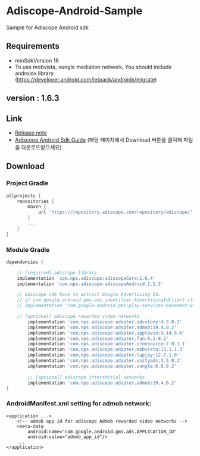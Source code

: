 # Adiscope-Android-Sample
Sample for Adiscope Android sdk


## Requirements
- minSdkVersion 16
- To use mobvista, vungle mediation network, You should include androidx library (https://developer.android.com/jetpack/androidx/migrate)

## version : 1.6.3

## Link
- [Release note](https://github.com/adiscope/Adiscope-Android-Sample/wiki/release_note)
- [Adiscope Android Sdk Guide](https://github.com/adiscope/Adiscope-Android-Sample/tree/master/doc/AdiscopeAndroidSdk_guide.pdf) (해당 페이지에서 Download 버튼을 클릭해 파일을 다운로드받으세요)

## Download

### Project Gradle
```gradle
allprojects {
    repositories {
        maven {
            url 'https://repository.adiscope.com/repository/adiscope/'
        }
        ...
    }
}
```

### Module Gradle
```gradle
dependencies {

    // [required] adiscope library
    implementation 'com.nps.adiscope:adiscopeCore:1.6.4'
    implementation 'com.nps.adiscope:adiscopeAndroid:1.1.2'

    // adiscope sdk have to extract Google Advertising Id.
    // if com.google.android.gms.ads.identifier.AdvertisingIdClient class is not included in your app, uncomment following code
    // implementation 'com.google.android.gms:play-services-basement:8.3.0'

    // [optional] adiscope rewarded video networks
        implementation 'com.nps.adiscope:adapter.adcolony:4.3.0.1'      // adcolony
        implementation 'com.nps.adiscope:adapter.admob:19.4.0.2'        // admob (use play-services-ads:19.4.0 dependency)
        implementation 'com.nps.adiscope:adapter.applovin:9.14.9.0'        // applovin
        implementation 'com.nps.adiscope:adapter.fan:6.1.0.2'           // fan
        implementation 'com.nps.adiscope:adapter.ironsource:7.0.3.1'   // ironsource
        implementation 'com.nps.adiscope:adapter.mobvista:13.1.1.3'     // mobvista (use androidx)
        implementation 'com.nps.adiscope:adapter.tapjoy:12.7.1.0'        // tapjoy
        implementation 'com.nps.adiscope:adapter.unityads:3.5.0.2'      // unityads
        implementation 'com.nps.adiscope:adapter.vungle:6.8.0.2'        // vungle (use androidx)
    
        // [optional] adiscope interstitial networks
        implementation 'com.nps.adiscope:adapter.admob:19.4.0.2'        // admob (use play-services-ads:19.4.0 dependency)
}
```

### AndroidManifest.xml setting for admob network:
```
<application ...>
    <!-- admob app id for adiscope Admob rewarded video networks -->
    <meta-data
        android:name="com.google.android.gms.ads.APPLICATION_ID"
        android:value="admob_app_id"/>
    ...
</application>
```

